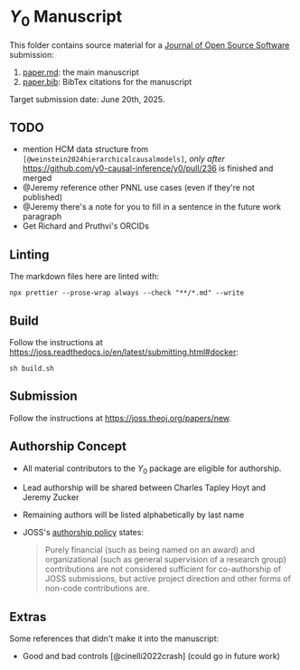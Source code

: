 # $Y_0$ Manuscript

This folder contains source material for a
[Journal of Open Source Software](https://joss.theoj.org/) submission:

1. [paper.md](paper.md): the main manuscript
2. [paper.bib](paper.bib): BibTex citations for the manuscript

Target submission date: June 20th, 2025.

## TODO

- mention HCM data structure from `[@weinstein2024hierarchicalcausalmodels]`,
  _only after_ https://github.com/y0-causal-inference/y0/pull/236 is finished
  and merged
- @Jeremy reference other PNNL use cases (even if they're not published)
- @Jeremy there's a note for you to fill in a sentence in the future work
  paragraph
- Get Richard and Pruthvi's ORCIDs

## Linting

The markdown files here are linted with:

```shell
npx prettier --prose-wrap always --check "**/*.md" --write
```

## Build

Follow the instructions at
https://joss.readthedocs.io/en/latest/submitting.html#docker:

```shell
sh build.sh
```

## Submission

Follow the instructions at https://joss.theoj.org/papers/new.

## Authorship Concept

- All material contributors to the $Y_0$ package are eligible for authorship.
- Lead authorship will be shared between Charles Tapley Hoyt and Jeremy Zucker
- Remaining authors will be listed alphabetically by last name
- JOSS's
  [authorship policy](https://joss.readthedocs.io/en/latest/submitting.html#authorship)
  states:

  > Purely financial (such as being named on an award) and organizational (such
  > as general supervision of a research group) contributions are not considered
  > sufficient for co-authorship of JOSS submissions, but active project
  > direction and other forms of non-code contributions are.

## Extras

Some references that didn't make it into the manuscript:

- Good and bad controls [@cinelli2022crash] (could go in future work)
